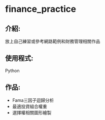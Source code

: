 # finance_practice
## 介紹:
放上自己練習或參考網路範例和財務管理相關作品
## 使用程式:
Python
## 作品:
* Fama三因子迴歸分析
* 最適投資組合權重
* 選擇權相關圖形繪製
